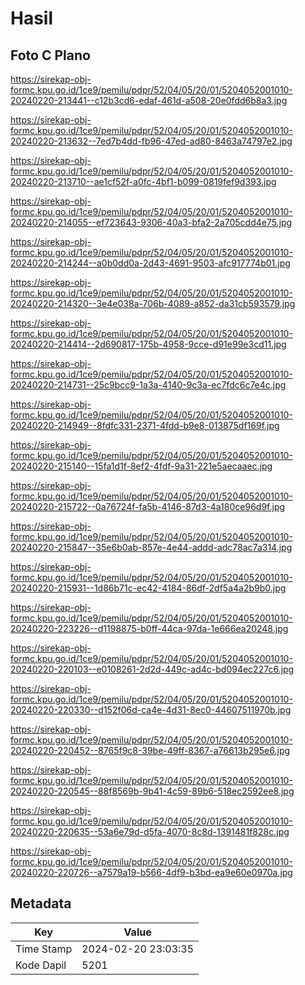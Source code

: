 # Hasil

## Foto C Plano

https://sirekap-obj-formc.kpu.go.id/1ce9/pemilu/pdpr/52/04/05/20/01/5204052001010-20240220-213441--c12b3cd6-edaf-461d-a508-20e0fdd6b8a3.jpg

https://sirekap-obj-formc.kpu.go.id/1ce9/pemilu/pdpr/52/04/05/20/01/5204052001010-20240220-213632--7ed7b4dd-fb96-47ed-ad80-8463a74797e2.jpg

https://sirekap-obj-formc.kpu.go.id/1ce9/pemilu/pdpr/52/04/05/20/01/5204052001010-20240220-213710--ae1cf52f-a0fc-4bf1-b099-0819fef9d393.jpg

https://sirekap-obj-formc.kpu.go.id/1ce9/pemilu/pdpr/52/04/05/20/01/5204052001010-20240220-214055--ef723643-9306-40a3-bfa2-2a705cdd4e75.jpg

https://sirekap-obj-formc.kpu.go.id/1ce9/pemilu/pdpr/52/04/05/20/01/5204052001010-20240220-214244--a0b0dd0a-2d43-4691-9503-afc917774b01.jpg

https://sirekap-obj-formc.kpu.go.id/1ce9/pemilu/pdpr/52/04/05/20/01/5204052001010-20240220-214320--3e4e038a-706b-4089-a852-da31cb593579.jpg

https://sirekap-obj-formc.kpu.go.id/1ce9/pemilu/pdpr/52/04/05/20/01/5204052001010-20240220-214414--2d690817-175b-4958-9cce-d91e99e3cd11.jpg

https://sirekap-obj-formc.kpu.go.id/1ce9/pemilu/pdpr/52/04/05/20/01/5204052001010-20240220-214731--25c9bcc9-1a3a-4140-9c3a-ec7fdc6c7e4c.jpg

https://sirekap-obj-formc.kpu.go.id/1ce9/pemilu/pdpr/52/04/05/20/01/5204052001010-20240220-214949--8fdfc331-2371-4fdd-b9e8-013875df169f.jpg

https://sirekap-obj-formc.kpu.go.id/1ce9/pemilu/pdpr/52/04/05/20/01/5204052001010-20240220-215140--15fa1d1f-8ef2-4fdf-9a31-221e5aecaaec.jpg

https://sirekap-obj-formc.kpu.go.id/1ce9/pemilu/pdpr/52/04/05/20/01/5204052001010-20240220-215722--0a76724f-fa5b-4146-87d3-4a180ce96d9f.jpg

https://sirekap-obj-formc.kpu.go.id/1ce9/pemilu/pdpr/52/04/05/20/01/5204052001010-20240220-215847--35e6b0ab-857e-4e44-addd-adc78ac7a314.jpg

https://sirekap-obj-formc.kpu.go.id/1ce9/pemilu/pdpr/52/04/05/20/01/5204052001010-20240220-215931--1d86b71c-ec42-4184-86df-2df5a4a2b9b0.jpg

https://sirekap-obj-formc.kpu.go.id/1ce9/pemilu/pdpr/52/04/05/20/01/5204052001010-20240220-223226--d1198875-b0ff-44ca-97da-1e666ea20248.jpg

https://sirekap-obj-formc.kpu.go.id/1ce9/pemilu/pdpr/52/04/05/20/01/5204052001010-20240220-220103--e0108261-2d2d-449c-ad4c-bd094ec227c6.jpg

https://sirekap-obj-formc.kpu.go.id/1ce9/pemilu/pdpr/52/04/05/20/01/5204052001010-20240220-220330--d152f06d-ca4e-4d31-8ec0-44607511970b.jpg

https://sirekap-obj-formc.kpu.go.id/1ce9/pemilu/pdpr/52/04/05/20/01/5204052001010-20240220-220452--8765f9c8-39be-49ff-8367-a76613b295e6.jpg

https://sirekap-obj-formc.kpu.go.id/1ce9/pemilu/pdpr/52/04/05/20/01/5204052001010-20240220-220545--88f8569b-9b41-4c59-89b6-518ec2592ee8.jpg

https://sirekap-obj-formc.kpu.go.id/1ce9/pemilu/pdpr/52/04/05/20/01/5204052001010-20240220-220635--53a6e79d-d5fa-4070-8c8d-1391481f828c.jpg

https://sirekap-obj-formc.kpu.go.id/1ce9/pemilu/pdpr/52/04/05/20/01/5204052001010-20240220-220726--a7579a19-b566-4df9-b3bd-ea9e60e0970a.jpg


## Metadata

| Key        | Value               |
| ---------- | ------------------- |
| Time Stamp | 2024-02-20 23:03:35 |
| Kode Dapil | 5201                |




